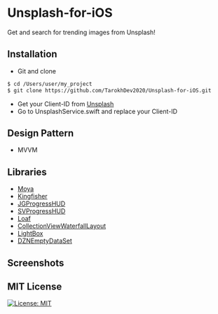 # Unsplash-for-iOS
Get and search for trending images from Unsplash!

## Installation ##
* Git and clone <br/>
```bash
$ cd /Users/user/my_project
$ git clone https://github.com/TarokhDev2020/Unsplash-for-iOS.git
```
* Get your Client-ID from [Unsplash](https://unsplash.com/developers)
* Go to UnsplashService.swift and replace your Client-ID

## Design Pattern ##
* MVVM

## Libraries ##
* [Moya](https://github.com/Moya/Moya)
* [Kingfisher](https://github.com/onevcat/Kingfisher)
* [JGProgressHUD](https://github.com/JonasGessner/JGProgressHUD)
* [SVProgressHUD](https://github.com/SVProgressHUD/SVProgressHUD)
* [Loaf](https://github.com/schmidyy/Loaf)
* [CollectionViewWaterfallLayout](https://github.com/ecerney/CollectionViewWaterfallLayout)
* [LightBox](https://github.com/hyperoslo/Lightbox)
* [DZNEmptyDataSet](https://github.com/dzenbot/DZNEmptyDataSet)

## Screenshots ##


## MIT License ##
[![License: MIT](https://img.shields.io/badge/License-MIT-yellow.svg)](https://opensource.org/licenses/MIT)
